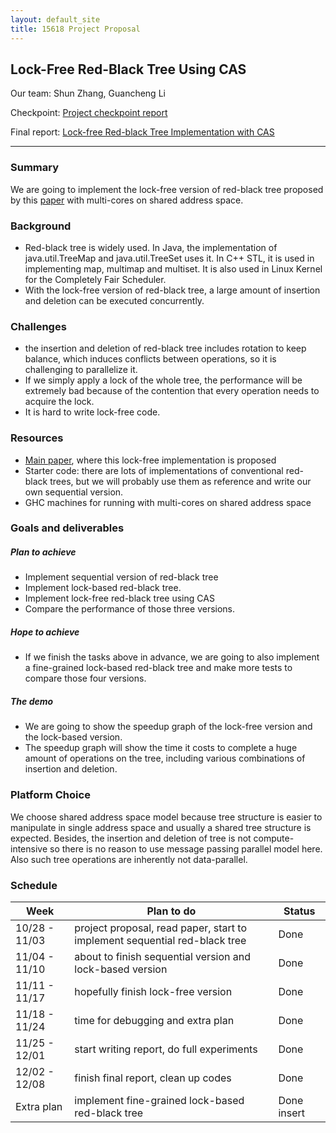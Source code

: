 ```yaml
---
layout: default_site
title: 15618 Project Proposal
---
```


## Lock-Free Red-Black Tree Using CAS

Our team: Shun Zhang, Guancheng Li

Checkpoint: [Project checkpoint report](https://zhangshun97.github.io/project/checkpoint/)

Final report: [Lock-free Red-black Tree Implementation with CAS](https://zhangshun97.github.io/project/assets/15618_final_report.pdf)

---

### Summary

We are going to implement the lock-free version of red-black tree proposed by this [paper](https://www.cs.umanitoba.ca/~hacamero/Research/RBTreesKim.pdf) with multi-cores on shared address space.

### Background

- Red-black tree is widely used. In Java, the implementation of java.util.TreeMap and java.util.TreeSet uses it. In C++ STL, it is used in implementing map, multimap and multiset. It is also used in Linux Kernel for the Completely Fair Scheduler.
- With the lock-free version of red-black tree, a large amount of insertion and deletion can be executed concurrently.

### Challenges

- the insertion and deletion of red-black tree includes rotation to keep balance, which induces conflicts between operations, so it is challenging to parallelize it.
- If we simply apply a lock of the whole tree, the performance will be extremely bad because of the contention that every operation needs to acquire the lock.
- It is hard to write lock-free code.

### Resources

- [Main paper](https://www.cs.umanitoba.ca/~hacamero/Research/RBTreesKim.pdf), where this lock-free implementation is proposed
- Starter code: there are lots of implementations of conventional red-black trees, but we will probably use them as reference and write our own sequential version.
- GHC machines for running with multi-cores on shared address space

### Goals and deliverables

##### Plan to achieve

- Implement sequential version of red-black tree
- Implement lock-based red-black tree.
- Implement lock-free red-black tree using CAS
- Compare the performance of those three versions.

##### Hope to achieve

- If we finish the tasks above in advance, we are going to also implement a fine-grained lock-based red-black tree and make more tests to compare those four versions.

##### The demo

- We are going to show the speedup graph of the lock-free version and the lock-based version.
- The speedup graph will show the time it costs to complete a huge amount of operations on the tree, including various combinations of insertion and deletion.

### Platform Choice

We choose shared address space model because tree structure is easier to manipulate in single address space and usually a shared tree structure is expected. Besides, the insertion and deletion of tree is not compute-intensive so there is no reason to use message passing parallel model here. Also such tree operations are inherently not data-parallel.



### Schedule

| Week          | Plan to do                                                   | Status      |
| ------------- | ------------------------------------------------------------ | ----------- |
| 10/28 - 11/03 | project proposal, read paper, start to implement sequential red-black tree | Done        |
| 11/04 - 11/10 | about to finish sequential version and lock-based version    | Done        |
| 11/11 - 11/17 | hopefully finish lock-free version                           | Done        |
| 11/18 - 11/24 | time for debugging and extra plan                            | Done        |
| 11/25 - 12/01 | start writing report, do full experiments                    | Done        |
| 12/02 - 12/08 | finish final report, clean up codes                          | Done        |
| Extra plan    | implement fine-grained lock-based red-black tree             | Done insert |

